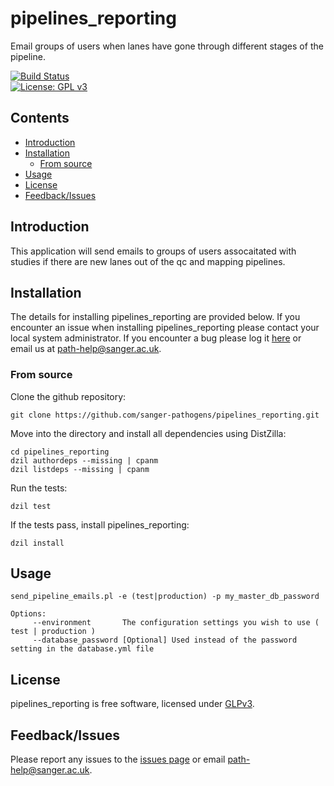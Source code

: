# pipelines_reporting

Email groups of users when lanes have gone through different stages of the pipeline.

[![Build Status](https://travis-ci.org/sanger-pathogens/pipelines_reporting.svg?branch=574328_fix_travis)](https://travis-ci.org/sanger-pathogens/pipelines_reporting)   
[![License: GPL v3](https://img.shields.io/badge/License-GPL%20v3-brightgreen.svg)](https://github.com/sanger-pathogens/pipelines_reporting/blob/master/GPL-LICENSE)   

## Contents
  * [Introduction](#introduction)
  * [Installation](#installation)
    * [From source](#from-source)
  * [Usage](#usage)
  * [License](#license)
  * [Feedback/Issues](#feedbackissues)

## Introduction
This application will send emails to groups of users assocaitated with studies if there are new lanes out of the qc and mapping pipelines.

## Installation
The details for installing pipelines_reporting are provided below. If you encounter an issue when installing pipelines_reporting please contact your local system administrator. If you encounter a bug please log it [here](https://github.com/sanger-pathogens/pipelines_reporting/issues) or email us at path-help@sanger.ac.uk.

### From source
Clone the github repository:
```
git clone https://github.com/sanger-pathogens/pipelines_reporting.git
```
Move into the directory and install all dependencies using DistZilla:
```
cd pipelines_reporting
dzil authordeps --missing | cpanm
dzil listdeps --missing | cpanm
```
Run the tests:
```
dzil test
```
If the tests pass, install pipelines_reporting:
```
dzil install
```
## Usage
```
send_pipeline_emails.pl -e (test|production) -p my_master_db_password
   
Options:
     --environment       The configuration settings you wish to use ( test | production )
     --database_password [Optional] Used instead of the password setting in the database.yml file
```
## License
pipelines_reporting is free software, licensed under [GLPv3](https://github.com/sanger-pathogens/pipelines_reporting/blob/master/GPL-LICENSE).

## Feedback/Issues
Please report any issues to the [issues page](https://github.com/sanger-pathogens/pipelines_reporting/issues) or email path-help@sanger.ac.uk.